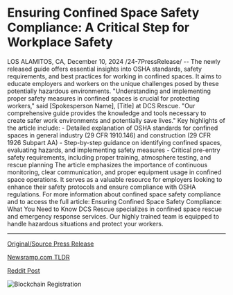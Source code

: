 # Ensuring Confined Space Safety Compliance: A Critical Step for Workplace Safety

LOS ALAMITOS, CA, December 10, 2024 /24-7PressRelease/ -- The newly released guide offers essential insights into OSHA standards, safety requirements, and best practices for working in confined spaces. It aims to educate employers and workers on the unique challenges posed by these potentially hazardous environments.  "Understanding and implementing proper safety measures in confined spaces is crucial for protecting workers," said [Spokesperson Name], [Title] at DCS Rescue. "Our comprehensive guide provides the knowledge and tools necessary to create safer work environments and potentially save lives."  Key highlights of the article include:  - Detailed explanation of OSHA standards for confined spaces in general industry (29 CFR 1910.146) and construction (29 CFR 1926 Subpart AA) - Step-by-step guidance on identifying confined spaces, evaluating hazards, and implementing safety measures - Critical pre-entry safety requirements, including proper training, atmosphere testing, and rescue planning  The article emphasizes the importance of continuous monitoring, clear communication, and proper equipment usage in confined space operations. It serves as a valuable resource for employers looking to enhance their safety protocols and ensure compliance with OSHA regulations.  For more information about confined space safety compliance and to access the full article: Ensuring Confined Space Safety Compliance: What You Need to Know  DCS Rescue specializes in confined space rescue and emergency response services. Our highly trained team is equipped to handle hazardous situations and protect your workers. 

---

[Original/Source Press Release](https://www.24-7pressrelease.com/press-release/516908/ensuring-confined-space-safety-compliance-a-critical-step-for-workplace-safety)
                    

[Newsramp.com TLDR](https://newsramp.com/curated-news/dcs-rescue-releases-comprehensive-guide-on-confined-space-safety-compliance/334b5d540fa135d90e8e7bd280b88f94) 

 



[Reddit Post](https://www.reddit.com/r/HealthCareNewsInfo/comments/1hax4on/dcs_rescue_releases_comprehensive_guide_on/) 



![Blockchain Registration](https://cdn.newsramp.app/24-7PressRelease/qrcode/2412/10/fernkwih.webp)